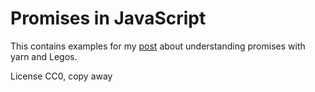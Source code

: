 # Promises in JavaScript

This contains examples for my [post](http://promises.jessitron.com) about understanding promises with yarn and Legos.

License CC0, copy away
